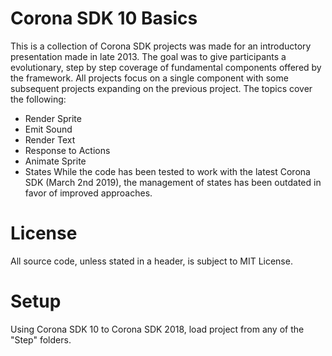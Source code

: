 # Corona SDK 10 Basics
This is a collection of Corona SDK projects was made for an introductory presentation made in late 2013. The goal was to give participants a evolutionary, step by step coverage of fundamental components offered by the framework. All projects focus on a single component with some subsequent projects expanding on the previous project. The topics cover the following:
* Render Sprite
* Emit Sound
* Render Text
* Response to Actions
* Animate Sprite
* States
While the code has been tested to work with the latest Corona SDK (March 2nd 2019), the management of states has been outdated in favor of improved approaches.

# License
All source code, unless stated in a header, is subject to MIT License.

# Setup
Using Corona SDK 10 to Corona SDK 2018, load project from any of the "Step" folders.
